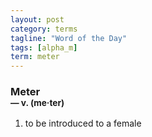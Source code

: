 ```yaml
---
layout: post
category: terms
tagline: "Word of the Day"
tags: [alpha_m]
term: meter
---
```


<h3>Meter<br/> <small>&mdash; v. (me<span>&middot;</span>ter)</small></h3>
<p><ol><li>to be introduced to a female</li>
</ol></p>

